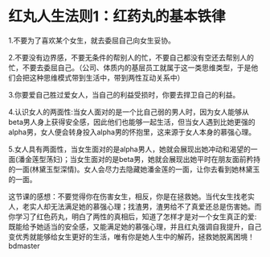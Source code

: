 # 红丸人生法则1：红药丸的基本铁律
1.不要为了喜欢某个女生，就去委屈自己向女生妥协。   

2.不要没有边界感，不要无条件的帮别人的忙，不要自己都没有空还去帮别人的忙，不要去委屈自己。（公司、体质内的基层员工就属于这一类思维类型，于是他们会把这种思维模式带到生活中，带到两性互动关系中）   

3.你要爱自己胜过爱女人，当自己的利益受损时，你要去捍卫自己的利益。  

4.认识女人的两面性:当女人面对的是一个比自己弱的男人时，因为女人能够从beta男人身上获得安全感，因此他们也能够一起生活，但当女人遇到比她更强的alpha男，女人便会转身投入alpha男的怀抱里，这来源于女人本身的慕强心理。   

5.女人具有两面性，当女生面对的是alpha男人，她就会展现出她冲动和渴望的一面(潘金莲型荡妇)；当女生面对的是beta男，她就会展现出她平时在朋友面前矜持的一面(林黛玉型深情)。女人会尽力去隐藏她潘金莲的一面，让你去看到她林黛玉的一面。  

这节课的感想：不要觉得你在伤害女生，相反，你是在拯救她。当代女生找老实人，老实人却无法满足她的慕强心理；找渣男，渣男给不了真爱还总是伤害她。而你学习了红色药丸，明白了两性的真相后，知道了怎样才是对一个女生真正的爱:既能给予她适当的安全感，又能满足她的慕强心理，并且红丸强调自我提升，自己变优秀就能够给女生更好的生活，唯有你是她人生中的解药，拯救她脱离困境！bdmaster
